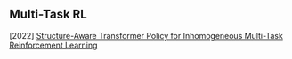 ## Multi-Task RL

[2022] [Structure-Aware Transformer Policy for Inhomogeneous Multi-Task Reinforcement Learning](https://openreview.net/pdf?id=fy_XRVHqly) 